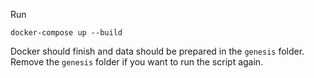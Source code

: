 Run

```
docker-compose up --build
```

Docker should finish and data should be prepared in the `genesis` folder.
Remove the `genesis` folder if you want to run the script again.

